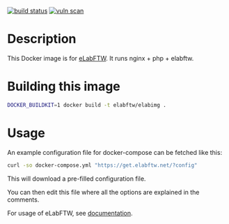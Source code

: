 [![build status](https://github.com/elabftw/elabimg/actions/workflows/push_next_hypernext_image.yaml/badge.svg)](https://github.com/elabftw/elabimg/actions/workflows/push_next_hypernext_image.yaml)
[![vuln scan](https://github.com/elabftw/elabimg/actions/workflows/push_next_hypernext_image.yaml/badge.svg)](https://github.com/elabftw/elabimg/actions/workflows/push_next_hypernext_image.yaml)

# Description

This Docker image is for [eLabFTW](https://www.elabftw.net). It runs nginx + php + elabftw.

# Building this image

~~~bash
DOCKER_BUILDKIT=1 docker build -t elabftw/elabimg .
~~~

# Usage

An example configuration file for docker-compose can be fetched like this:

~~~bash
curl -so docker-compose.yml "https://get.elabftw.net/?config"
~~~

This will download a pre-filled configuration file.

You can then edit this file where all the options are explained in the comments.

For usage of eLabFTW, see [documentation](https://doc.elabftw.net).
